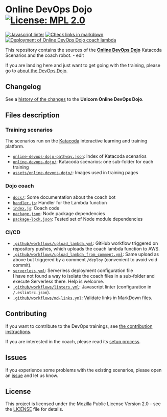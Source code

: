 # Online DevOps Dojo  [![License: MPL 2.0](https://img.shields.io/badge/License-MPL%202.0-brightgreen.svg)](https://opensource.org/licenses/MPL-2.0)

[![Javascript linter](../../workflows/Javascript%20linter/badge.svg)](../../actions?query=workflow%3A%22Javascript+linter%22)
[![Check links in markdown](../../workflows/Check%20links%20in%20markdown/badge.svg)](../../actions?query=workflow%3A%22Check+links+in+markdown%22)
[![Deployment of Online DevOps Dojo coach lambda](../../workflows/Deployment%20of%20Online%20DevOps%20Dojo%20coach%20lambda/badge.svg)](../../actions?query=workflow%3A%22Deployment+of+Online+DevOps+Dojo+coach+lambda%22)

This repository contains the sources of the **[Online DevOps Dojo](https://dxc-technology.github.io/about-devops-dojo/)**
Katacoda Scenarios and the coach robot. - edit

If you are landing here and just want to get going with the training, please
go to [about the DevOps Dojo](https://dxc-technology.github.io/about-devops-dojo/).

## Changelog

See a [history of the changes](CHANGELOG.md) to the **Unicorn Online DevOps Dojo**.

## Files description

### Training scenarios

The scenarios run on the [Katacoda](https://www.katacoda.com/) interactive learning and training platform.

- [`online-devops-dojo-pathway.json`](online-devops-dojo-pathway.json): Index of
Katacoda scenarios
- [`online-devops-dojo/`](online-devops-dojo/): Katacoda scenarios: one sub-folder
for each training
- [`assets/online-devops-dojo/`](assets/online-devops-dojo/): Images used in
training pages

### Dojo coach

- [`docs/`](docs): Some documentation about the coach bot
- [`handler.js`](handler.js): Handler for the Lambda function
- [`index.js`](index.js): Coach code
- [`package.json`](package.json): Node package dependencies
- [`package-lock.json`](package-lock.json): Tested set of Node module dependencies

### CI/CD

- [`.github/workflows/upload_lambda.yml`](.github/workflows/upload_lambda.yml):
  GitHub workflow triggered on repository pushes, which uploads the coach lambda function to AWS.
- [`.github/workflows/upload_lambda_from_comment.yml`](.github/workflows/upload_lambda_from_comment.yml):
  Same upload as above but triggered by a comment `/deploy` (convenient to avoid void commit).
- [`serverless.yml`](serverless.yml): Serverless deployment configuration file  
  I have not found a way to isolate the coach files in a sub-folder and execute
  Serverless there. Help is welcome.
- [`.github/workflows/linters.yml`](.github/workflows/linters.yml):
  Javascript linter (configuration in `/.eslintrc.json`).
- [`.github/workflows/md-links.yml`](.github/workflows/md-links.yml):
  Validate links in MarkDown files.

## Contributing

If you want to contribute to the DevOps trainings, see [the contribution instructions](CONTRIBUTING.md).

If you are interested in the coach, please read its [setup process](docs/bot-setup.md).

## Issues

If you experience some problems with the existing scenarios, please open an
[issue](https://github.com/dxc-technology/online-devops-dojo/issues/new/choose)
and let us know.

## License

This project is licensed under the Mozilla Public License Version 2.0 - see
the [LICENSE](LICENSE) file for details.
